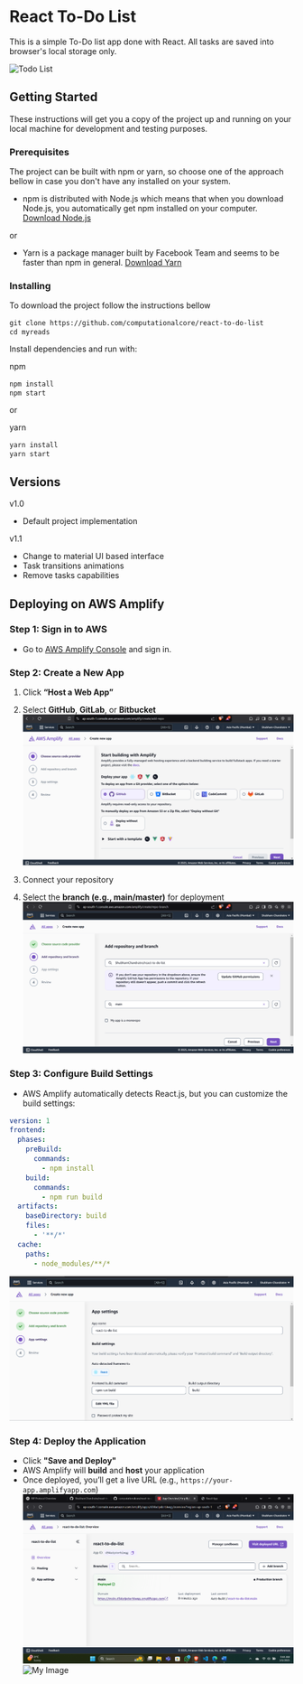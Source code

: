 # React To-Do List

This is a simple To-Do list app done with React. All tasks are saved into browser's local storage only.

<img src="https://raw.githubusercontent.com/computationalcore/react-to-do-list/gh-pages/to-do-list.gif" alt="Todo List" style="width: 320px; height: 582px"/>


## Getting Started

These instructions will get you a copy of the project up and running on your local machine for development and testing 
purposes. 

### Prerequisites

The project can be built with npm or yarn, so choose one of the approach bellow in case you don't 
have any installed on your system. 

* npm is distributed with Node.js which means that when you download Node.js, 
you automatically get npm installed on your computer. [Download Node.js](https://nodejs.org/en/download/)

or

* Yarn is a package manager built by Facebook Team and seems to be faster than npm in general.  [Download Yarn](https://yarnpkg.com/en/docs/install)

### Installing

To download the project follow the instructions bellow

```
git clone https://github.com/computationalcore/react-to-do-list
cd myreads
```

Install dependencies and run with:
 
npm
```
npm install
npm start
```
or

yarn
```
yarn install
yarn start
```

## Versions

v1.0 
* Default project implementation 
 
v1.1 
* Change to material UI based interface
* Task transitions animations
* Remove tasks capabilities

## **Deploying on AWS Amplify**
### **Step 1: Sign in to AWS**
- Go to [AWS Amplify Console](https://aws.amazon.com/amplify/) and sign in.

### **Step 2: Create a New App**
1. Click **“Host a Web App”**  
2. Select **GitHub**, **GitLab**, or **Bitbucket**
![My Image](images/step1.png)
  
3. Connect your repository  
4. Select the **branch (e.g., main/master)** for deployment 
![My Image](images/step2.png)

 

### **Step 3: Configure Build Settings**
- AWS Amplify automatically detects React.js, but you can customize the build settings:  
```yaml
version: 1
frontend:
  phases:
    preBuild:
      commands:
        - npm install
    build:
      commands:
        - npm run build
  artifacts:
    baseDirectory: build
    files:
      - '**/*'
  cache:
    paths:
      - node_modules/**/*
```
![My Image](images/step3.png)


### **Step 4: Deploy the Application**
- Click **"Save and Deploy"**  
- AWS Amplify will **build** and **host** your application  
- Once deployed, you’ll get a live URL (e.g., `https://your-app.amplifyapp.com`)
![My Image](images/overview.png)
![My Image](images/hosting.png)
